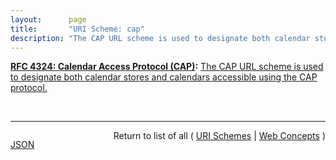 ```yaml
---
layout:      page
title:       "URI Scheme: cap"
description: "The CAP URL scheme is used to designate both calendar stores and calendars accessible using the CAP protocol."
---
```


**[RFC 4324: Calendar Access Protocol (CAP)](/specs/IETF/RFC/4324 "The Calendar Access Protocol (CAP) described in this memo permits a Calendar User (CU) to utilize a Calendar User Agent (CUA) to access an iCAL-based Calendar Store (CS). At the time of this writing, three vendors are implementing CAP, but it has already been determined that some changes are needed. In order to get implementation experience, the participants felt that a CAP specification is needed to preserve many years of work. Many properties in CAP which have had many years of debate, can be used by other iCalendar protocols."):** [The CAP URL scheme is used to designate both calendar stores and calendars accessible using the CAP protocol.](http://tools.ietf.org/html/rfc4324#section-5 "Read documentation for URI Scheme &#34;cap&#34;")

<br/>
<hr/>

<p style="float : left"><a href="cap.json" title="JSON representing this particular Web Concept value">JSON</a></p>
<p style="text-align: right">Return to list of all ( <a href="../uri-schemes">URI Schemes</a> | <a href="../">Web Concepts</a> )</p>
